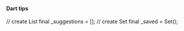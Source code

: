 ﻿#### Dart tips

// create List<WordPair>
final _suggestions = <WordPair>[];
// create Set<WordPair>
final _saved = Set<WordPair>();